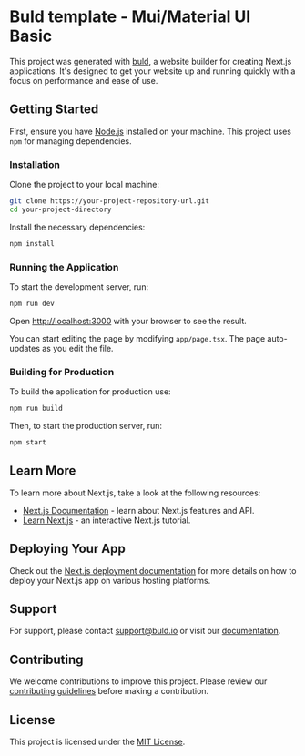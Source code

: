 # Buld template - Mui/Material UI Basic

This project was generated with [buld](https://buld.io), a website builder for creating Next.js applications. It's designed to get your website up and running quickly with a focus on performance and ease of use.

## Getting Started

First, ensure you have [Node.js](https://nodejs.org/) installed on your machine. This project uses `npm` for managing dependencies.

### Installation

Clone the project to your local machine:

```bash
git clone https://your-project-repository-url.git
cd your-project-directory
```

Install the necessary dependencies:

```bash
npm install
```

### Running the Application

To start the development server, run:

```bash
npm run dev
```

Open [http://localhost:3000](http://localhost:3000) with your browser to see the result.

You can start editing the page by modifying `app/page.tsx`. The page auto-updates as you edit the file.

### Building for Production

To build the application for production use:

```bash
npm run build
```

Then, to start the production server, run:

```bash
npm start
```

## Learn More

To learn more about Next.js, take a look at the following resources:

- [Next.js Documentation](https://nextjs.org/docs) - learn about Next.js features and API.
- [Learn Next.js](https://nextjs.org/learn) - an interactive Next.js tutorial.

## Deploying Your App

Check out the [Next.js deployment documentation](https://nextjs.org/docs/deployment) for more details on how to deploy your Next.js app on various hosting platforms.

## Support

For support, please contact [support@buld.io](mailto:support@buld.io) or visit our [documentation](https://docs.buld.io).

## Contributing

We welcome contributions to improve this project. Please review our [contributing guidelines](CONTRIBUTING.md) before making a contribution.

## License

This project is licensed under the [MIT License](LICENSE.md).
